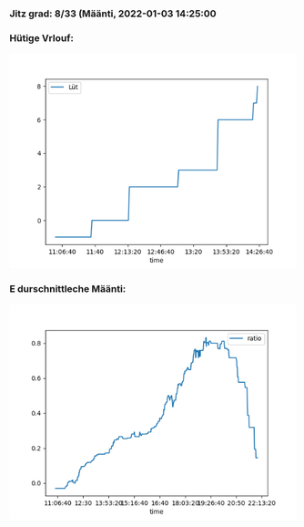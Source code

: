 ### Jitz grad: 8/33 (Määnti, 2022-01-03 14:25:00

### Hütige Vrlouf:
![Graph](Today.png)

### E durschnittleche Määnti:
![Graph](Määnti.png)